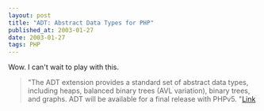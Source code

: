 ```yaml
---
layout: post
title: "ADT: Abstract Data Types for PHP"
published_at: 2003-01-27
date: 2003-01-27
tags: PHP
---
```


Wow. I can't wait to play with this.  

> "The ADT extension provides a standard set of abstract data types, including heaps, balanced binary trees (AVL variation), binary trees, and graphs. ADT will be available for a final release with PHPv5. "[Link](http://www.php.net/~sterling/adt/)  

